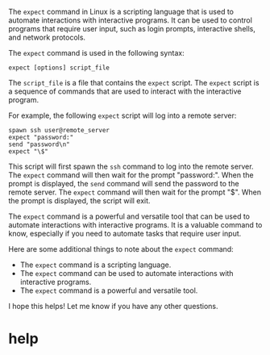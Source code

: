 The `expect` command in Linux is a scripting language that is used to automate interactions with interactive programs. It can be used to control programs that require user input, such as login prompts, interactive shells, and network protocols.

The `expect` command is used in the following syntax:

```
expect [options] script_file
```

The `script_file` is a file that contains the `expect` script. The `expect` script is a sequence of commands that are used to interact with the interactive program.

For example, the following `expect` script will log into a remote server:

```
spawn ssh user@remote_server
expect "password:"
send "password\n"
expect "\$"
```

This script will first spawn the `ssh` command to log into the remote server. The `expect` command will then wait for the prompt "password:". When the prompt is displayed, the `send` command will send the password to the remote server. The `expect` command will then wait for the prompt "$". When the prompt is displayed, the script will exit.

The `expect` command is a powerful and versatile tool that can be used to automate interactions with interactive programs. It is a valuable command to know, especially if you need to automate tasks that require user input.

Here are some additional things to note about the `expect` command:

* The `expect` command is a scripting language.
* The `expect` command can be used to automate interactions with interactive programs.
* The `expect` command is a powerful and versatile tool.

I hope this helps! Let me know if you have any other questions.




# help 

```

```
